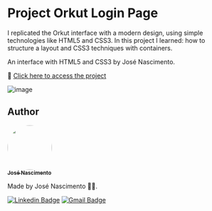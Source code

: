 # Project Orkut Login Page
I replicated the Orkut interface with a modern design, using simple technologies like HTML5 and CSS3. In this project I learned: how to structure a layout and CSS3 techniques with containers.

An interface with HTML5 and CSS3 by José Nascimento.

🔗 [Click here to access the project](https://projects-1bcba.web.app/)

![image](https://user-images.githubusercontent.com/120229130/216805936-4b2c9ed3-5b50-4d1b-9509-a0a316caf0e2.jpeg)

## Author

<a href="https://www.linkedin.com/in/jose-nascimento1/">
 <img style="border-radius: 50%;" src="https://avatars.githubusercontent.com/u/120229130?v=4" width="100px;" alt=""/>
 <br />
 <sub><b>José Nascimento</b></sub></a> <a href="https://www.linkedin.com/in/jose-nascimento1/" title="LinkedIn"></a>
 
Made by José Nascimento 👨‍💻.

[![Linkedin Badge](https://img.shields.io/badge/-José-blue?style=flat-square&logo=Linkedin&logoColor=white&link=https://www.linkedin.com/in/jose-nascimento1/)](https://www.linkedin.com/in/jose-nascimento1/)
[![Gmail Badge](https://img.shields.io/badge/-jose.clemerson1903@gmail.com-c14438?style=flat-square&logo=Gmail&logoColor=white&link=mailto:jose.clemerson1903@gmail.com)](mailto:jose.clemerson1903@gmail.com)
